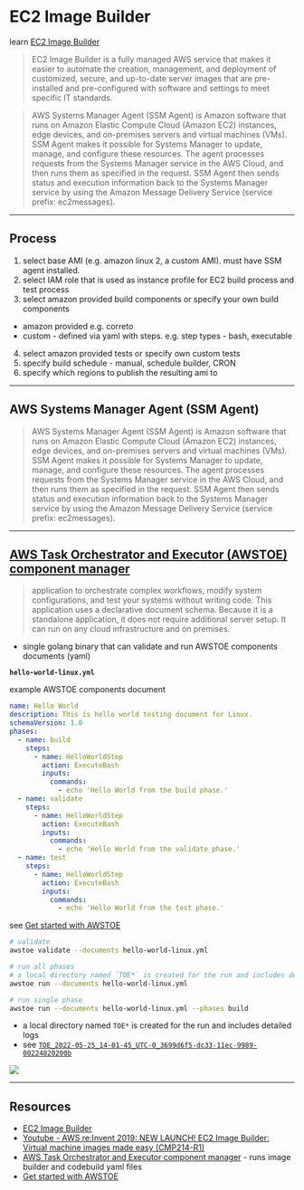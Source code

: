# EC2 Image Builder

learn [EC2 Image Builder](https://docs.aws.amazon.com/imagebuilder/latest/userguide/what-is-image-builder.html)

> EC2 Image Builder is a fully managed AWS service that makes it easier to automate the creation, management, and deployment of customized, secure, and up-to-date server images that are pre-installed and pre-configured with software and settings to meet specific IT standards.

> AWS Systems Manager Agent (SSM Agent) is Amazon software that runs on Amazon Elastic Compute Cloud (Amazon EC2) instances, edge devices, and on-premises servers and virtual machines (VMs). SSM Agent makes it possible for Systems Manager to update, manage, and configure these resources. The agent processes requests from the Systems Manager service in the AWS Cloud, and then runs them as specified in the request. SSM Agent then sends status and execution information back to the Systems Manager service by using the Amazon Message Delivery Service (service prefix: ec2messages).

---

## Process

1. select base AMI (e.g. amazon linux 2, a custom AMI).  must have SSM agent installed.
2. select IAM role that is used as instance profile for EC2 build process and test process
3. select amazon provided build components or specify your own build components
  - amazon provided e.g. correto
  - custom - defined via yaml with steps.  e.g. step types - bash, executable
4. select amazon provided tests or specify own custom tests
4. specify build schedule - manual, schedule builder, CRON 
5. specify which regions to publish the resulting ami to

---

## AWS Systems Manager Agent (SSM Agent)

> AWS Systems Manager Agent (SSM Agent) is Amazon software that runs on Amazon Elastic Compute Cloud (Amazon EC2) instances, edge devices, and on-premises servers and virtual machines (VMs). SSM Agent makes it possible for Systems Manager to update, manage, and configure these resources. The agent processes requests from the Systems Manager service in the AWS Cloud, and then runs them as specified in the request. SSM Agent then sends status and execution information back to the Systems Manager service by using the Amazon Message Delivery Service (service prefix: ec2messages).

---

## [AWS Task Orchestrator and Executor (AWSTOE) component manager](https://docs.aws.amazon.com/imagebuilder/latest/userguide/toe-component-manager.html)

> application to orchestrate complex workflows, modify system configurations, and test your systems without writing code. This application uses a declarative document schema. Because it is a standalone application, it does not require additional server setup. It can run on any cloud infrastructure and on premises.

* single golang binary that can validate and run AWSTOE components documents (yaml)

**`hello-world-linux.yml`**

example AWSTOE components document

```yaml
name: Hello World
description: This is hello world testing document for Linux.
schemaVersion: 1.0
phases:
  - name: build
    steps:
      - name: HelloWorldStep
        action: ExecuteBash
        inputs:
          commands:
            - echo 'Hello World from the build phase.'
  - name: validate
    steps:
      - name: HelloWorldStep
        action: ExecuteBash
        inputs:
          commands:
            - echo 'Hello World from the validate phase.'
  - name: test
    steps:
      - name: HelloWorldStep
        action: ExecuteBash
        inputs:
          commands:
            - echo 'Hello World from the test phase.'
```

see [Get started with AWSTOE](https://docs.aws.amazon.com/imagebuilder/latest/userguide/toe-get-started.html)

```sh
# validate
awstoe validate --documents hello-world-linux.yml

# run all phases
# a local directory named `TOE*` is created for the run and includes detailed logs
awstoe run --documents hello-world-linux.yml

# run single phase
awstoe run --documents hello-world-linux.yml --phases build
```

* a local directory named `TOE*` is created for the run and includes detailed logs
* see [`TOE_2022-05-25_14-01-45_UTC-0_3699d6f5-dc33-11ec-9989-00224820200b`](TOE_2022-05-25_14-01-45_UTC-0_3699d6f5-dc33-11ec-9989-00224820200b)

![](https://www.evernote.com/l/AAHVWa578E9A9IKjdBoT13JdAYqkfCKNUDAB/image.png)

---

## Resources

- [EC2 Image Builder](https://docs.aws.amazon.com/imagebuilder/latest/userguide/what-is-image-builder.html)
- [Youtube - AWS re:Invent 2019: NEW LAUNCH! EC2 Image Builder: Virtual machine images made easy (CMP214-R1)](https://www.youtube.com/watch?v=9XFuRq0R8nk)
- [AWS Task Orchestrator and Executor component manager](https://docs.aws.amazon.com/imagebuilder/latest/userguide/toe-component-manager.html) - runs image builder and codebuild yaml files
- [Get started with AWSTOE](https://docs.aws.amazon.com/imagebuilder/latest/userguide/toe-get-started.html)